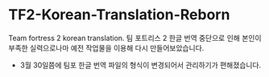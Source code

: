 # TF2-Korean-Translation-Reborn
Team fortress 2 korean translation.
팀 포트리스 2 한글 번역 중단으로 인해 본인이 부족한 실력으로나마 예전 작업물을 이용해 다시 만들어보았습니다.

+ 3월 30일쯤에 팀포 한글 번역 파일의 형식이 변경되어서 관리하기가 편해졌습니다.
